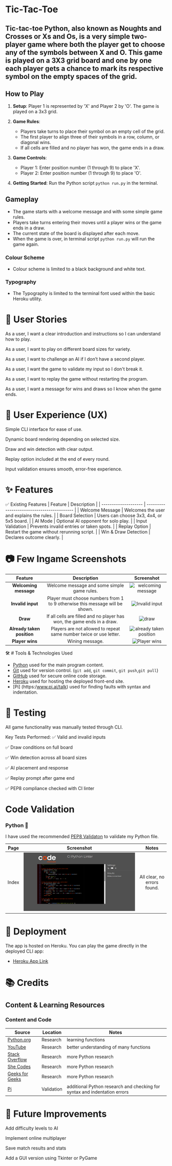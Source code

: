 # Tic-Tac-Toe 

## Tic-tac-toe Python, also known as Noughts and Crosses or Xs and Os, is a very simple two-player game where both the player get to choose any of the symbols between X and O. This game is played on a 3X3 grid board and one by one each player gets a chance to mark its respective symbol on the empty spaces of the grid.
## How to Play

1. **Setup**: Player 1 is represented by 'X' and Player 2 by 'O'. The game is played on a 3x3 grid.
   
2. **Game Rules**:
   - Players take turns to place their symbol on an empty cell of the grid.
   - The first player to align three of their symbols in a row, column, or diagonal wins.
   - If all cells are filled and no player has won, the game ends in a draw.

3. **Game Controls**:
   - Player 1: Enter position number (1 through 9) to place 'X'.
   - Player 2: Enter position number (1 through 9) to place 'O'.

4. **Getting Started**: Run the Python script `python run.py` in the terminal.

## Gameplay

- The game starts with a welcome message and with some simple game rules.
- Players take turns entering their moves until a player wins or the game ends in a draw.
- The current state of the board is displayed after each move.
- When the game is over, in terminal script `python run.py` will run the game again.

### Colour Scheme

- Colour scheme is limited to a black background and white text.

### Typography

- The Typography is limited to the terminal font used within the basic Heroku utility.

# 🎯 User Stories
As a user, I want a clear introduction and instructions so I can understand how to play.

As a user, I want to play on different board sizes for variety.

As a user, I want to challenge an AI if I don’t have a second player.

As a user, I want the game to validate my input so I don't break it.

As a user, I want to replay the game without restarting the program.

As a user, I want a message for wins and draws so I know when the game ends.


# 🧭 User Experience (UX)
Simple CLI interface for ease of use.

Dynamic board rendering depending on selected size.

Draw and win detection with clear output.

Replay option included at the end of every round.

Input validation ensures smooth, error-free experience.


# ✨ Features
✅ Existing Features
| Feature              | Description                                |
| -------------------- | ------------------------------------------ |
| Welcome Message      | Welcomes the user and explains the rules.  |
| Board Selection      | Users can choose 3x3, 4x4, or 5x5 board.   |
| AI Mode              | Optional AI opponent for solo play.        |
| Input Validation     | Prevents invalid entries or taken spots.   |
| Replay Option        | Restart the game without rerunning script. |
| Win & Draw Detection | Declares outcome clearly.                  |


# 📷 Few Ingame Screenshots

| Feature | Description | Screenshot |
| :---: | :---: | :---: |
| **Welcoming message** | Welcome message and some simple game rules. | ![welcoming message](https://github.com/user-attachments/assets/3eb3de3b-d6fc-4292-80a5-77fb43444f92)|
| **Invalid input** | Player must choose numbers from 1 to 9 otherwise this message will be shown. | ![Invalid input](https://github.com/user-attachments/assets/504345a4-00c5-4751-a0c9-cc6f9ff9032a)|
| **Draw** | If all cells are filled and no player has won, the game ends in a draw. | ![draw](https://github.com/user-attachments/assets/6a083854-a463-4832-a05a-5c13a8b106d2)|
| **Already taken position** | Players are not allowed to repeat same number twice or use letter. | ![already taken position](https://github.com/user-attachments/assets/56aebd44-2fbc-43d5-95b2-3bf9cd40200c)|
| **Player wins** | Wining message. | ![Player wins](https://github.com/user-attachments/assets/b541405f-9ebe-442b-a319-f960ea6dcf27)|

🛠️ # Tools & Technologies Used

- [Python](https://www.python.org/) used for the main program content.
- [Git](https://git-scm.com) used for version control. (`git add`, `git commit`, `git push`,`git pull`)
- [GitHub](https://github.com) used for secure online code storage.
- [Heroku](https://www.heroku.com) used for hosting the deployed front-end site.
- [Pi] (https:/www.pi.ai/talk) used for finding faults with syntax and indentation.


# 🧪 Testing
All game functionality was manually tested through CLI.

Key Tests Performed:
✅ Valid and invalid inputs

✅ Draw conditions on full board

✅ Win detection across all board sizes

✅ AI placement and response

✅ Replay prompt after game end

✅ PEP8 compliance checked with CI linter


# Code Validation

### Python 🐍

I have used the recommended [PEP8 Validaton](https://pep8ci.herokuapp.com/#) to validate my Python file.

| Page | Screenshot | Notes |
| :---: | :---: | :---: |
| Index | ![code validatation](documentation/validation.png)| All clear, no errors found.|

# 🚀 Deployment
The app is hosted on Heroku.
You can play the game directly in the deployed CLI app:

- [Heroku App Link](https://dinok94-xs-and-xo-project-929df1ab38b5.herokuapp.com/)

# 📚 Credits
## Content & Learning Resources

### Content and Code

| Source | Location | Notes |
| --- | --- | --- |
| [Python.org](https://www.python.org) | Research | learning functions |  
| [YouTube](https://www.youtube.com/watch?v=WZNG8UomjSI&t=1783s) | Research | better understanding of many functions |
| [Stack Overflow](https://stackoverflow.com/) | Research | more Python research |
| [She Codes](https://shecodes.io/) | Research | more Python research |
| [Geeks for Geeks](https://geeksforgeeks.org/) | Research | more Python research |
| [Pi](https:/www.pi.ai/talk) | Validation | additional Python research and checking for syntax and indentation errors |


# 🔮 Future Improvements
Add difficulty levels to AI

Implement online multiplayer

Save match results and stats

Add a GUI version using Tkinter or PyGame


 
